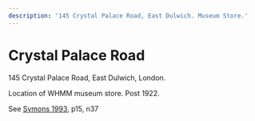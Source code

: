 ```yaml
---
description: '145 Crystal Palace Road, East Dulwich. Museum Store.'
---
```


# Crystal Palace Road

145 Crystal Palace Road, East Dulwich, London.

Location of WHMM museum store. Post 1922.

See [Symons 1993](https://archive.org/details/Symons1993/page/n19/mode/2up?q=Crystal+Palace+Road), p15, n37



